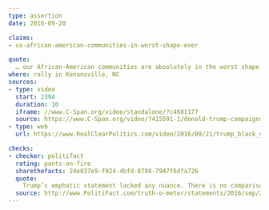 ```yaml
---
type: assertion
date: 2016-09-20

claims:
- us-african-american-communities-in-worst-shape-ever

quote:
  … our African-American communities are absolutely in the worst shape they've ever been in before. Ever, ever, ever.
where: rally in Kenansville, NC
sources:
- type: video
  start: 2394
  duration: 10
  iframe: //www.C-Span.org/video/standalone/?c4681177
  source: https://www.C-Span.org/video/?415591-1/donald-trump-campaigns-kenansville-north
- type: web
  url: https://www.RealClearPolitics.com/video/2016/09/21/trump_black_communities_are_in_the_worst_shape_theyve_ever_been_in_ever_ever_ever.html

checks:
- checker: politifact
  rating: pants-on-fire
  sharethefacts: 24e837e9-f924-4bfd-8798-7947f6dfa726
  quote:
    Trump’s emphatic statement lacked any nuance. There is no comparison between the situation today and slavery, or the situation today and the Jim Crow era. Meanwhile, over the past half-century, African-Americans, despite consistently trailing whites, have made significant strides in life expectancy, educational attainment and other measures, and currently have unemployment and poverty rates that are near historical lows.
  source: http://www.PolitiFact.com/truth-o-meter/statements/2016/sep/22/donald-trump/trumps-pants-fire-claim-blacks-are-absolutely-wors/
---
```

